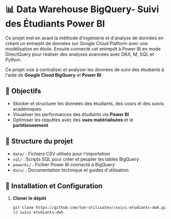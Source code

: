 # 📊 Data Warehouse BigQuery- Suivi des Étudiants Power BI

Ce projet met en avant la méthode d'ingénierie et d'analyse de données en créant un entrepôt de données sur Google Cloud Platform avec une modélisation en étoile. Ensuite connecté cet entrepôt à Power BI en mode DirectQuery pour réaliser des analyses avancées avec DAX, M, SQL et Python.

Ce projet vise à centraliser et analyser les données de suivi des étudiants à l'aide de **Google Cloud BigQuery** et **Power BI**.  

## 🚀 Objectifs  
- Stocker et structurer les données des étudiants, des cours et des suivis académiques  
- Visualiser les performances des étudiants via **Power BI**  
- Optimiser les requêtes avec des **vues matérialisées** et le **partitionnement**  

## 📂 Structure du projet  
- `data/` : Fichiers CSV utilisés pour l'importation  
- `sql/` : Scripts SQL pour créer et peupler les tables BigQuery  
- `powerbi/` : Fichier Power BI connecté à BigQuery  
- `docs/` : Documentation technique et guides d'utilisation  

## 🔧 Installation et Configuration  

1. **Cloner le dépôt**  
   ```bash
   git clone https://github.com/ton-utilisateur/suivi-etudiants-dwh.git  
   cd suivi-etudiants-dwh  
